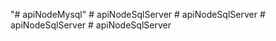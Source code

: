 "# apiNodeMysql" 
#   a p i N o d e S q l S e r v e r  
 #   a p i N o d e S q l S e r v e r  
 #   a p i N o d e S q l S e r v e r  
 #   a p i N o d e S q l S e r v e r  
 
